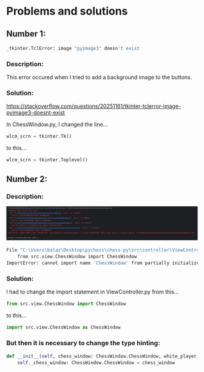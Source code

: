 
# Problems and solutions


## Number 1:

~~~bash
_tkinter.TclError: image "pyimage3" doesn't exist
~~~

### **Description:**

This error occured when I tried to add a background image to the buttons.


### **Solution:**

https://stackoverflow.com/questions/20251161/tkinter-tclerror-image-pyimage3-doesnt-exist

In ChessWindow.py, I changed the line...
~~~python
wlcm_scrn = tkinter.Tk()
~~~
to this...
~~~python
wlcm_scrn = tkinter.Toplevel()
~~~


## Number 2:

### **Description:**

![img.png](img.png)

~~~bash
File "C:\Users\balaz\Desktop\pychess\chess-py\src\controller\ViewController.py", line 4, in <module>
    from src.view.ChessWindow import ChessWindow
ImportError: cannot import name 'ChessWindow' from partially initialized module 'src.view.ChessWindow' (most likely due to a circular import) (C:\Users\balaz\Desktop\pychess\chess-py\src\view\ChessWindow.py)
~~~

### **Solution:**

I had to change the import statement in ViewController.py from this...
~~~python
from src.view.ChessWindow import ChessWindow
~~~
to this...
```python
import src.view.ChessWindow as ChessWindow
```
### But then it is necessary to change the type hinting:
```python
def __init__(self, chess_window: ChessWindow.ChessWindow, white_player_name: str, black_player_name: str):
    self._chess_window: ChessWindow.ChessWindow = chess_window
```
